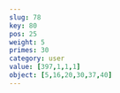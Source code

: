 ```yaml
---
slug: 78
key: 80
pos: 25
weight: 5
primes: 30
category: user
value: [397,1,1,1]
object: [5,16,20,30,37,40]
---
```


